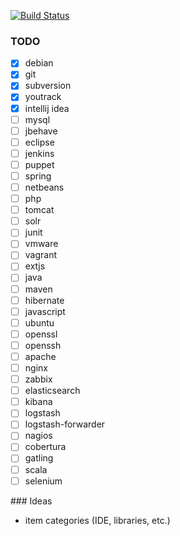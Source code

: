 [![Build Status](https://api.travis-ci.org/sniksnp/versions-watch.svg?branch=master)](https://travis-ci.org/sniksnp/versions-watch)

### TODO
- [x] debian
- [x] git
- [x] subversion
- [x] youtrack
- [x] intellij idea
- [ ] mysql
- [ ] jbehave
- [ ] eclipse
- [ ] jenkins
- [ ] puppet
- [ ] spring
- [ ] netbeans
- [ ] php
- [ ] tomcat
- [ ] solr
- [ ] junit
- [ ] vmware
- [ ] vagrant
- [ ] extjs
- [ ] java
- [ ] maven
- [ ] hibernate
- [ ] javascript
- [ ] ubuntu
- [ ] openssl
- [ ] openssh
- [ ] apache
- [ ] nginx
- [ ] zabbix
- [ ] elasticsearch
- [ ] kibana
- [ ] logstash
- [ ] logstash-forwarder
- [ ] nagios
- [ ] cobertura
- [ ] gatling
- [ ] scala
- [ ] selenium

### Ideas
- item categories (IDE, libraries, etc.)
